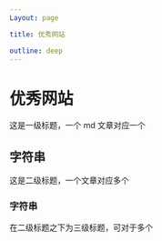 ```yaml
---
Layout: page

title: 优秀网站

outline: deep
---
```

# 优秀网站
这是一级标题，一个 md 文章对应一个
## 字符串
这是二级标题，一个文章对应多个
### 字符串

在二级标题之下为三级标题，可对于多个
